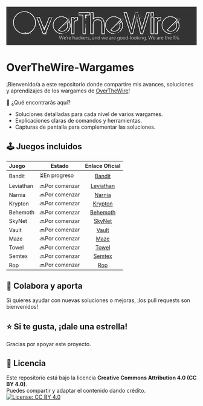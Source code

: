 ![background Over The Wire](assets/overthewire.jpg)

# OverTheWire-Wargames
¡Bienvenido/a a este repositorio donde compartire mis avances, soluciones y aprendizajes de los wargames de [OverTheWire](https://overthewire.org/wargames/)!

📌 ¿Qué encontrarás aquí?
  - Soluciones detalladas para cada nivel de varios wargames.
  - Explicaciones claras de comandos y herramientas.
  - Capturas de pantalla para complementar las soluciones.

## 🕹️ Juegos incluidos

| Juego      | Estado       | Enlace Oficial                                    |
|:------------|--------------|:--------------------------------------------------:|
| Bandit     | ⏳En progreso | [Bandit](https://overthewire.org/wargames/bandit/) |
| Leviathan  | 🔜Por comenzar | [Leviathan](https://overthewire.org/wargames/leviathan/) |
| Narnia     | 🔜Por comenzar | [Narnia](https://overthewire.org/wargames/narnia/) |
| Krypton    | 🔜Por comenzar | [Krypton](https://overthewire.org/wargames/krypton/) |
| Behemoth   | 🔜Por comenzar | [Behemoth](https://overthewire.org/wargames/behemoth/) |
| SkyNet     | 🔜Por comenzar | [SkyNet](https://overthewire.org/wargames/skynet/) |
| Vault      | 🔜Por comenzar | [Vault](https://overthewire.org/wargames/vault/) |
| Maze       | 🔜Por comenzar | [Maze](https://overthewire.org/wargames/maze/) |
| Towel      | 🔜Por comenzar | [Towel](https://overthewire.org/wargames/towel/) |
| Semtex     | 🔜Por comenzar | [Semtex](https://overthewire.org/wargames/semtex/) |
| Rop        | 🔜Por comenzar | [Rop](https://overthewire.org/wargames/rop/) |

## 🙌 Colabora y aporta

Si quieres ayudar con nuevas soluciones o mejoras, ¡los pull requests son bienvenidos!

## ⭐ Si te gusta, ¡dale una estrella!

Gracias por apoyar este proyecto. 

## 📜 Licencia

Este repositorio está bajo la licencia **Creative Commons Attribution 4.0 (CC BY 4.0)**.  
Puedes compartir y adaptar el contenido dando crédito.
[![License: CC BY 4.0](https://img.shields.io/badge/License-CC%20BY%204.0-lightgrey.svg)](https://creativecommons.org/licenses/by/4.0/)
